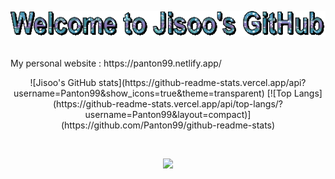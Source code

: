 
<p align="center">
  <img src="text (3).gif" alt="animated" />
</p>

<br>
My personal website : https://panton99.netlify.app/ <br>

<p align="center">
![Jisoo's GitHub stats](https://github-readme-stats.vercel.app/api?username=Panton99&show_icons=true&theme=transparent)
[![Top Langs](https://github-readme-stats.vercel.app/api/top-langs/?username=Panton99&layout=compact)](https://github.com/Panton99/github-readme-stats)
</p>
  <br>
<p align="center">
  <a href="https://skillicons.dev">
    <img src="https://skillicons.dev/icons?i=git,java,js,py,mysql,r,thml,css" />
  </a>
</p>
